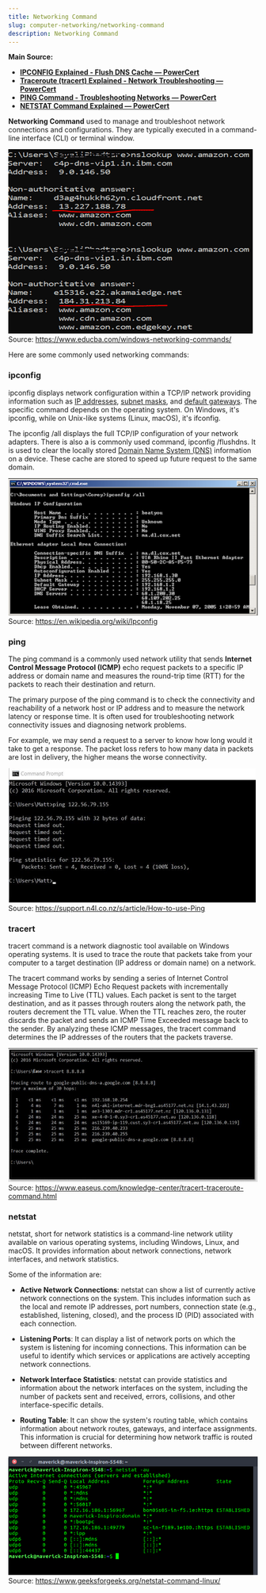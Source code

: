 ```yaml
---
title: Networking Command
slug: computer-networking/networking-command
description: Networking Command
---
```


**Main Source:**

- **[IPCONFIG Explained - Flush DNS Cache — PowerCert](https://youtu.be/ZKhorleA5aA?si=ryGAucxqelZAEB4r)**
- **[Traceroute (tracert) Explained - Network Troubleshooting — PowerCert](https://youtu.be/up3bcBLZS74?si=dcs7Jog1w_AyEhMh)**
- **[PING Command - Troubleshooting Networks — PowerCert](https://youtu.be/IIicPE38O-s?si=bvzJYh_-lNDtqp3W)**
- **[NETSTAT Command Explained — PowerCert](https://youtu.be/8UZFpCQeXnM?si=RKd7IngyMP2zx0A-)**

**Networking Command** used to manage and troubleshoot network connections and configurations. They are typically executed in a command-line interface (CLI) or terminal window.

![Example of checking IP address in command line](./networking-command.png)  
Source: https://www.educba.com/windows-networking-commands/

Here are some commonly used networking commands:

### ipconfig

ipconfig displays network configuration within a TCP/IP network providing information such as [IP addresses](/cs-notes/computer-networking/ip-address), [subnet masks](/cs-notes/computer-networking/subnet-mask), and [default gateways](/cs-notes/computer-networking/gateway). The specific command depends on the operating system. On Windows, it's ipconfig, while on Unix-like systems (Linux, macOS), it's ifconfig.

The ipconfig /all displays the full TCP/IP configuration of your network adapters. There is also a is commonly used command, ipconfig /flushdns. It is used to clear the locally stored [Domain Name System (DNS)](/cs-notes/computer-networking/dns) information on a device. These cache are stored to speed up future request to the same domain.

![ipconfig command on Windows](./ipconfig.png)  
Source: https://en.wikipedia.org/wiki/Ipconfig

### ping

The ping command is a commonly used network utility that sends **Internet Control Message Protocol (ICMP)** echo request packets to a specific IP address or domain name and measures the round-trip time (RTT) for the packets to reach their destination and return.

The primary purpose of the ping command is to check the connectivity and reachability of a network host or IP address and to measure the network latency or response time. It is often used for troubleshooting network connectivity issues and diagnosing network problems.

For example, we may send a request to a server to know how long would it take to get a response. The packet loss refers to how many data in packets are lost in delivery, the higher means the worse connectivity.

![ping command example on Windows](./ping.png)  
Source: https://support.n4l.co.nz/s/article/How-to-use-Ping

### tracert

tracert command is a network diagnostic tool available on Windows operating systems. It is used to trace the route that packets take from your computer to a target destination (IP address or domain name) on a network.

The tracert command works by sending a series of Internet Control Message Protocol (ICMP) Echo Request packets with incrementally increasing Time to Live (TTL) values. Each packet is sent to the target destination, and as it passes through routers along the network path, the routers decrement the TTL value. When the TTL reaches zero, the router discards the packet and sends an ICMP Time Exceeded message back to the sender. By analyzing these ICMP messages, the tracert command determines the IP addresses of the routers that the packets traverse.

![tracert command on Windows](./tracert.png)  
Source: https://www.easeus.com/knowledge-center/tracert-traceroute-command.html

### netstat

netstat, short for network statistics is a command-line network utility available on various operating systems, including Windows, Linux, and macOS. It provides information about network connections, network interfaces, and network statistics.

Some of the information are:

- **Active Network Connections**: netstat can show a list of currently active network connections on the system. This includes information such as the local and remote IP addresses, port numbers, connection state (e.g., established, listening, closed), and the process ID (PID) associated with each connection.

- **Listening Ports**: It can display a list of network ports on which the system is listening for incoming connections. This information can be useful to identify which services or applications are actively accepting network connections.

- **Network Interface Statistics**: netstat can provide statistics and information about the network interfaces on the system, including the number of packets sent and received, errors, collisions, and other interface-specific details.

- **Routing Table**: It can show the system's routing table, which contains information about network routes, gateways, and interface assignments. This information is crucial for determining how network traffic is routed between different networks.

![netstat command on Linux](./netstat.png)  
Source: https://www.geeksforgeeks.org/netstat-command-linux/
